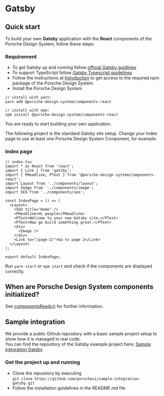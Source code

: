 # Gatsby

<TableOfContents></TableOfContents>

## Quick start

To build your own **Gatsby** application with the **React** components of the Porsche Design System, follow these steps:

### Requirement

- To get Gatsby up and running follow [official Gatsby guidlines](https://www.gatsbyjs.com/docs/quick-start/)
- To support TypeScript follow [Gatsby Typescript guidelines](https://www.gatsbyjs.com/docs/typescript/)
- Follow the instructions at [Introduction](start-coding/introduction) to get access to the required npm package of the
  Porsche Design System
- Install the Porsche Design System

```shell script
// install with yarn:
yarn add @porsche-design-system/components-react

// install with npm:
npm install @porsche-design-system/components-react
```

You are ready to start building your own application.

The following project is the standard Gatsby site setup. Change your Index page to use at least one Porsche Design
System Component, for example:

### Index page

```tsx
// index.tsx
import * as React from 'react';
import { Link } from 'gatsby';
import { PHeadline, PText } from '@porsche-design-system/components-react';
import Layout from '../components/layout';
import Image from '../components/image';
import SEO from '../components/seo';

const IndexPage = () => (
  <Layout>
    <SEO title="Home" />
    <PHeadline>Hi people</PHeadline>
    <PText>Welcome to your new Gatsby site.</PText>
    <PText>Now go build something great.</PText>
    <div>
      <Image />
    </div>
    <Link to="/page-2/">Go to page 2</Link>
  </Layout>
);

export default IndexPage;
```

Run `yarn start` or `npm start` and check if the components are displayed correctly.

## When are Porsche Design System components initialized?

See [componentsReady()](helpers/components-ready) for further information.

## Sample integration

We provide a public Github repository with a basic sample project setup to show how it is managed in real code.  
You can find the repository of the Gatsby example project here:
[Sample integration Gatsby](https://github.com/porscheui/sample-integration-gatsby)

### Get the project up and running

- Clone the repository by executing  
  `git clone https://github.com/porscheui/sample-integration-gatsby.git`
- Follow the installation guidelines in the README.md file
